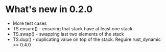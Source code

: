# What's new in 0.2.0

* More test cases
* TS.ensure() - ensuring that stack have at least one stack
* TS.swap() - swapping last two elements of the stack
* TS.dup() - duplicating value on top of the stack. Reguire rust_dynamic >= 0.4.0
